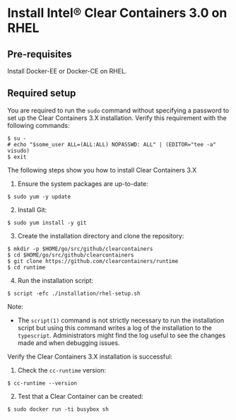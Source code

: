 # Install Intel® Clear Containers 3.0 on RHEL

## Pre-requisites

Install Docker-EE or Docker-CE on RHEL.

## Required setup

You are required to run the `sudo` command without specifying a password
to set up the Clear Containers 3.X installation. Verify this requirement
with the following commands:
```
$ su -
# echo "$some_user ALL=(ALL:ALL) NOPASSWD: ALL" | (EDITOR="tee -a" visudo)
$ exit

```

The following steps show you how to install Clear Containers 3.X

1. Ensure the system packages are up-to-date:

```
$ sudo yum -y update

```
2. Install Git:

```
$ sudo yum install -y git

```
3. Create the installation directory and clone the repository:

```
$ mkdir -p $HOME/go/src/github/clearcontainers
$ cd $HOME/go/src/github/clearcontainers
$ git clone https://github.com/clearcontainers/runtime
$ cd runtime

```
4. Run the installation script:

```
$ script -efc ./installation/rhel-setup.sh

```

Note:

- The `script(1)` command is not strictly necessary to run the installation script but
using this command writes a log of the installation to the `typescript`. Administrators might
find the log useful to see the changes made and when debugging issues.

Verify the Clear Containers 3.X installation is successful:

1. Check the `cc-runtime` version:

```
$ cc-runtime --version

```

2. Test that a Clear Container can be created:

```
$ sudo docker run -ti busybox sh

```
